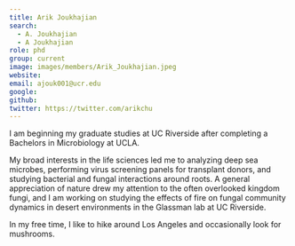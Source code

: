 ```yaml
---
title: Arik Joukhajian
search:
  - A. Joukhajian
  - A Joukhajian
role: phd
group: current
image: images/members/Arik_Joukhajian.jpeg
website: 
email: ajouk001@ucr.edu
google: 
github: 
twitter: https://twitter.com/arikchu
---
```


I am beginning my graduate studies at UC Riverside after completing a Bachelors in Microbiology at UCLA. 

My broad interests in the life sciences led me to analyzing deep sea microbes, performing virus screening panels for transplant donors, and studying bacterial and fungal interactions around roots. A general appreciation of nature drew my attention to the often overlooked kingdom fungi, and I am working on studying the effects of fire on fungal community dynamics in desert environments in the Glassman lab at UC Riverside.

In my free time, I like to hike around Los Angeles and occasionally look for mushrooms. 

